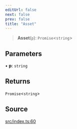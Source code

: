 ```yaml
---
editUrl: false
next: false
prev: false
title: "Asset"
---
```


> **Asset**(`p`): `Promise`\<`string`\>

## Parameters

• **p**: `string`

## Returns

`Promise`\<`string`\>

## Source

[src/index.ts:60](https://github.com/sern-handler/handler/blob/792015a64e1ac30998977267c7e6c05bfc6f8195/src/index.ts#L60)
